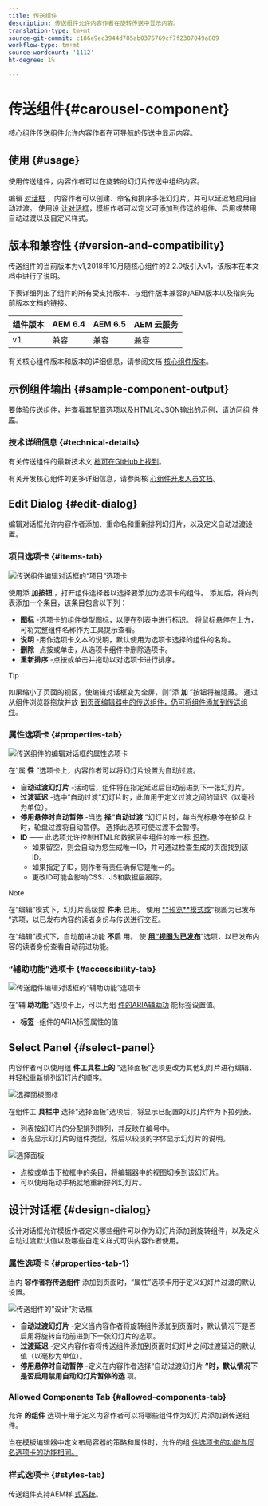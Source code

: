 ```yaml
---
title: 传送组件
description: 传送组件允许内容作者在旋转传送中显示内容。
translation-type: tm+mt
source-git-commit: c186e9ec3944d785ab0376769cf7f2307049a809
workflow-type: tm+mt
source-wordcount: '1112'
ht-degree: 1%

---
```



# 传送组件{#carousel-component}

核心组件传送组件允许内容作者在可导航的传送中显示内容。

## 使用 {#usage}

使用传送组件，内容作者可以在旋转的幻灯片传送中组织内容。

编辑 [对话框](#edit-dialog) ，内容作者可以创建、命名和排序多张幻灯片，并可以延迟地启用自动过渡。 使用设 [计对话框](#design-dialog)，模板作者可以定义可添加到传送的组件、启用或禁用自动过渡以及自定义样式。

## 版本和兼容性 {#version-and-compatibility}

传送组件的当前版本为v1,2018年10月随核心组件的2.2.0版引入v1，该版本在本文档中进行了说明。

下表详细列出了组件的所有受支持版本、与组件版本兼容的AEM版本以及指向先前版本文档的链接。

| 组件版本 | AEM 6.4 | AEM 6.5 | AEM 云服务 |
|--- |--- |--- |---|
| v1 | 兼容 | 兼容 | 兼容 |

有关核心组件版本和版本的详细信息，请参阅文档 [核心组件版本](/help/versions.md)。

## 示例组件输出 {#sample-component-output}

要体验传送组件，并查看其配置选项以及HTML和JSON输出的示例，请访问组 [件库](https://adobe.com/go/aem_cmp_library_carousel)。

### 技术详细信息 {#technical-details}

有关传送组件的最新技术文 [档可在GitHub上找到](https://adobe.com/go/aem_cmp_tech_carousel_v1)。

有关开发核心组件的更多详细信息，请参阅核 [心组件开发人员文档](/help/developing/overview.md)。

## Edit Dialog {#edit-dialog}

编辑对话框允许内容作者添加、重命名和重新排列幻灯片，以及定义自动过渡设置。

### 项目选项卡 {#items-tab}

![传送组件编辑对话框的“项目”选项卡](/help/assets/carousel-edit-items.png)

使用添 **加按钮** ，打开组件选择器以选择要添加为选项卡的组件。 添加后，将向列表添加一个条目，该条目包含以下列：

* **图标** -选项卡的组件类型图标，以便在列表中进行标识。 将鼠标悬停在上方，可将完整组件名称作为工具提示查看。
* **说明** -用作选项卡文本的说明，默认使用为选项卡选择的组件的名称。
* **删除** -点按或单击，从选项卡组件中删除选项卡。
* **重新排序** -点按或单击并拖动以对选项卡进行排序。

>[!TIP]
>
>如果缩小了页面的视区，使编辑对话框变为全屏，则“添 **加** ”按钮将被隐藏。 通过从组件浏览器拖放并放 [到页面编辑器中的传送组件，仍可将组件添加到传送组件](https://docs.adobe.com/content/help/en/experience-manager-cloud-service/sites/authoring/fundamentals/editing-content.html#inserting-a-component-from-the-components-browser)。

### 属性选项卡 {#properties-tab}

![传送组件的编辑对话框的属性选项卡](/help/assets/carousel-edit-properties.png)

在“属 **性** ”选项卡上，内容作者可以将幻灯片设置为自动过渡。

* **自动过渡幻灯片** -活动后，组件将在指定延迟后自动前进到下一张幻灯片。
* **过渡延迟** -选中“自动过渡”幻灯片时，此值用于定义过渡之间的延迟（以毫秒为单位）。
* **停用悬停时自动暂停** -当选 **择“自动过渡** ”幻灯片时，每当光标悬停在轮盘上时，轮盘过渡将自动暂停。 选择此选项可使过渡不会暂停。
* **ID** —— 此选项允许控制HTML和数据层中组件的唯一标 [识符](/help/developing/data-layer/overview.md)。
   * 如果留空，则会自动为您生成唯一ID，并可通过检查生成的页面找到该ID。
   * 如果指定了ID，则作者有责任确保它是唯一的。
   * 更改ID可能会影响CSS、JS和数据层跟踪。

>[!NOTE]
>
>在“编辑”模式下，幻灯片高级控 **件未** 启用。 使用 [**预览&#x200B;**模式或](https://docs.adobe.com/content/help/en/experience-manager-cloud-service/sites/authoring/fundamentals/editing-content.html#preview-mode)“视图为已发布&#x200B;**[](https://docs.adobe.com/content/help/en/experience-manager-cloud-service/sites/authoring/fundamentals/editing-content.html#view-as-published)**”选项，以已发布内容的读者身份与传送进行交互。
>
>在“编辑”模式下，自动前进功能 **不启** 用。 使 **[用“视图为已发布](https://docs.adobe.com/content/help/en/experience-manager-cloud-service/sites/authoring/fundamentals/editing-content.html#view-as-published)**”选项，以已发布内容的读者身份查看自动前进功能。

### “辅助功能”选项卡 {#accessibility-tab}

![传送组件编辑对话框的“辅助功能”选项卡](/help/assets/carousel-edit-accessibility.png)

在“辅 **助功能** ”选项卡上，可以为组 [件的ARIA辅助功](https://www.w3.org/WAI/standards-guidelines/aria/) 能标签设置值。

* **标签** -组件的ARIA标签属性的值

## Select Panel {#select-panel}

内容作者可以使用组 **件工具栏上的** “选择面板”选项更改为其他幻灯片进行编辑，并轻松重新排列幻灯片的顺序。

![选择面板图标](/help/assets/select-panel-icon.png)

在组件工 **具栏中** 选择“选择面板”选项后，将显示已配置的幻灯片作为下拉列表。

* 列表按幻灯片的分配排列排列，并反映在编号中。
* 首先显示幻灯片的组件类型，然后以较淡的字体显示幻灯片的说明。

![选择面板](/help/assets/select-panel-popover.png)

* 点按或单击下拉框中的条目，将编辑器中的视图切换到该幻灯片。
* 可以使用拖动手柄就地重新排列幻灯片。

## 设计对话框 {#design-dialog}

设计对话框允许模板作者定义哪些组件可以作为幻灯片添加到旋转组件，以及定义自动过渡默认值以及哪些自定义样式可供内容作者使用。

### 属性选项卡 {#properties-tab-1}

当内 **容作者将传送组件** 添加到页面时，“属性”选项卡用于定义幻灯片过渡的默认设置。

![传送组件的“设计”对话框](/help/assets/carousel-design.png)

* **自动过渡幻灯片** -定义当内容作者将旋转组件添加到页面时，默认情况下是否启用将旋转自动前进到下一张幻灯片的选项。
* **过渡延迟** -定义内容作者将传送组件添加到页面时幻灯片之间过渡延迟的默认值（以毫秒为单位）。
* **停用悬停时自动暂停** -定义在内容作者选择“自动过渡幻灯片 **”时，默认情况下是否启用禁用自动幻灯片暂停的选** 项。

### Allowed Components Tab {#allowed-components-tab}

允许 **的组件** 选项卡用于定义内容作者可以将哪些组件作为幻灯片添加到传送组件。

当在模板编辑器中定义布局容器的策略和属性时，允许的组 [件选项卡的功能与同名选项卡的功能相同。](https://docs.adobe.com/content/help/en/experience-manager-cloud-service/sites/authoring/features/templates.html)

### 样式选项卡 {#styles-tab}

传送组件支持AEM样 [式系统](/help/get-started/authoring.md#component-styling)。
